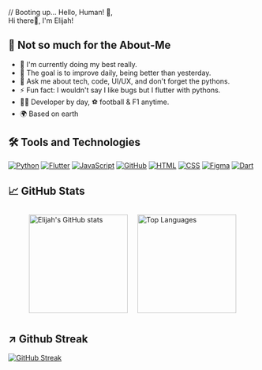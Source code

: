 // Booting up... Hello, Human! 🤖,<br> 
Hi there👋, I'm Elijah!

 
## 🚀 Not so much for the About-Me
- 🔭 I'm currently doing my best really.
- 🌱 The goal is to improve daily, being better than yesterday.
- 💬 Ask me about tech, code, UI/UX, and don't forget the pythons.
- ⚡ Fun fact: I wouldn't say I like bugs but I flutter with pythons.
- 👨‍💻 Developer by day, ⚽ football & F1 anytime.
- 🌍 Based on earth


## 🛠️ Tools and Technologies
[![Python](https://img.shields.io/badge/-Python-3776AB?style=flat&logo=python&logoColor=white)](#)
[![Flutter](https://img.shields.io/badge/-Flutter-02569B?style=flat&logo=flutter&logoColor=white)](#)
[![JavaScript](https://img.shields.io/badge/-JavaScript-F7DF1E?style=flat&logo=javascript&logoColor=black)](#)
[![GitHub](https://img.shields.io/badge/-GitHub-181717?style=flat&logo=github)](#)
[![HTML](https://img.shields.io/badge/HTML-E34F26?logo=html5&logoColor=white&style=flat)](#)
[![CSS](https://img.shields.io/badge/CSS-1572B6?logo=css3&logoColor=white&style=flat)](#)
[![Figma](https://img.shields.io/badge/Figma-F24E1E?logo=figma&logoColor=white&style=flat)](#)
[![Dart](https://img.shields.io/badge/Dart-0175C2?logo=dart&logoColor=white&style=flat)](#)


## 📈 GitHub Stats
<div style="display: flex; justify-content: center; flex-wrap: wrap;">
  <img src="https://github-readme-stats.vercel.app/api?username=MwesigwaElijahK&show_icons=true&theme=radical" alt="Elijah's GitHub stats" style="height: 200px; margin: 10px;"/>
  <img src="https://github-readme-stats.vercel.app/api/top-langs/?username=MwesigwaElijahK&layout=compact&theme=radical" alt="Top Languages" style="height: 200px; margin: 10px;"/>
</div>

## ↗️ Github Streak
[![GitHub Streak](https://github-readme-streak-stats.herokuapp.com?user=codemaker2015&theme=blueberry&date_format=M%20j%5B%2C%20Y%5D)](https://git.io/streak-stats)


